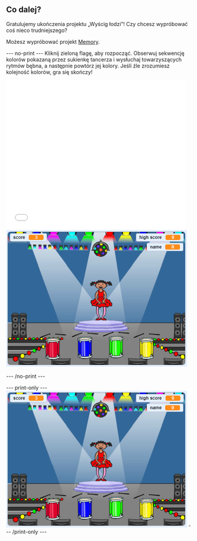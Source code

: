 ## Co dalej?

Gratulujemy ukończenia projektu „Wyścig łodzi”! Czy chcesz wypróbować coś nieco trudniejszego?

Możesz wypróbować projekt [Memory](https://projects.raspberrypi.org/en/projects/memory?utm_source=pathway&utm_medium=whatnext&utm_campaign=projects).

\--- no-print \--- Kliknij zieloną flagę, aby rozpocząć. Obserwuj sekwencję kolorów pokazaną przez sukienkę tancerza i wysłuchaj towarzyszących rytmów bębna, a następnie powtórz jej kolory. Jeśli źle zrozumiesz kolejność kolorów, gra się skończy!

<div class="scratch-preview">
  <iframe allowtransparency="true" width="485" height="402" src="//scratch.mit.edu/projects/embed/284452634/?autostart=false" frameborder="0" allowfullscreen scrolling="no" mark="crwd-mark"></iframe> <img src="images/memory-screenshot.png" />
</div>

\--- /no-print \---

\--- print-only \--- ![screenshot of finished game](images/memory-screenshot.png) \--- /print-only \---